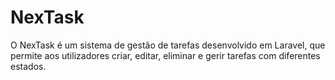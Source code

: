 # NexTask
O NexTask é um sistema de gestão de tarefas desenvolvido em Laravel, que permite aos utilizadores criar, editar, eliminar e gerir tarefas com diferentes estados.
